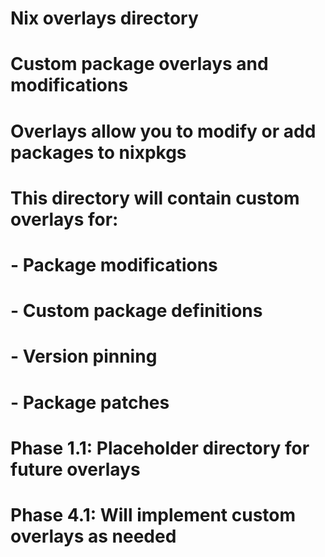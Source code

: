 # Nix overlays directory
# Custom package overlays and modifications

# Overlays allow you to modify or add packages to nixpkgs
# This directory will contain custom overlays for:
# - Package modifications
# - Custom package definitions
# - Version pinning
# - Package patches

# Phase 1.1: Placeholder directory for future overlays
# Phase 4.1: Will implement custom overlays as needed
